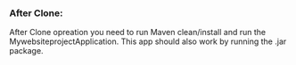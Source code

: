 ### After Clone:
After Clone opreation you need to run Maven clean/install and run the MywebsiteprojectApplication. 
This app should also work by running the .jar package.
